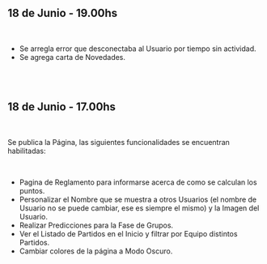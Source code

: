 ## 18 de Junio - 19.00hs

<br/>

- Se arregla error que desconectaba al Usuario por tiempo sin actividad.
- Se agrega carta de Novedades.

<br/>
<br/>

## 18 de Junio - 17.00hs

<br/>

Se publica la Página, las siguientes funcionalidades se encuentran habilitadas:

<br/>

- Pagina de Reglamento para informarse acerca de como se calculan los puntos.
- Personalizar el Nombre que se muestra a otros Usuarios (el nombre de Usuario no se puede cambiar, ese es siempre el mismo) y la Imagen del Usuario.
- Realizar Predicciones para la Fase de Grupos.
- Ver el Listado de Partidos en el Inicio y filtrar por Equipo distintos Partidos.
- Cambiar colores de la página a Modo Oscuro.